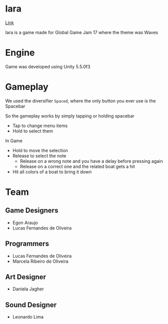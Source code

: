 # Iara

[Link](https://v3.globalgamejam.org/2017/games/iara)

Iara is a game made for Global Game Jam 17 where the theme was Waves

# Engine

Game was developed using Unity 5.5.0f3

# Gameplay

We used the diversifier `Spaced`, where the only button you ever use is the Spacebar

So the gameplay works by simply tapping or holding spacebar

* Tap to change menu items
* Hold to select them

In Game

* Hold to move the selection
* Release to select the note
  * Release on a wrong note and you have a delay before pressing again
  * Release on a correct one and the related boat gets a hit
* Hit all colors of a boat to bring it down

# Team

## Game Designers

* Egon Araujo
* Lucas Fernandes de Oliveira

## Programmers

* Lucas Fernandes de Oliveira
* Marcela Ribeiro de Oliveira

## Art Designer

* Daniela Jagher

## Sound Designer

* Leonardo Lima
